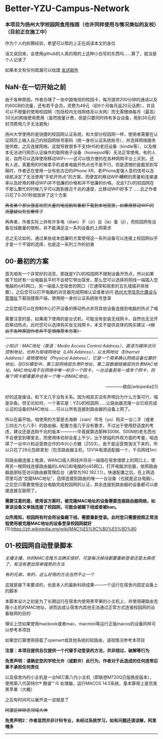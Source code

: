 # Better-YZU-Campus-Network
### 本项目为扬州大学校园网食用指南（也许同样使用与情况类似的友校）（目前正在施工中）
作为个人的折腾经验，希望可以帮的上正在阅读本文的各位

话又说回来，会使用github的人真的用的上这种小白写的东西吗……算了，就当是个人记录了

如果本文有任何疏漏可以给譞 [发送邮件](mailto:GMX@daylily.onmicrosoft.com?subject=顾老师我一直是您的粉丝啊)
## NaN-在一切开始之前

由于各种原因，作者办理了一张中国电信的校园卡，每月提供200分钟的通话以及约60GB的流量，还有若干会员，资费为49元（前6个月每月返20元话费），并且可以不限量的使用校园网（包括校内无线网络及以太网）而无需缴纳每月（最高）30元的网络使用费用（虽然按量计费，但是只要同时持有多台设备，用到30元的封顶费用几乎无法避免）

扬州大学使用的是锐捷的校园网认证系统，和大部分校园网一样，使用者需要在认证网页上输入自己的校园网账号密码（统一身份认证系统账号），并选择网络服务提供商，之后连接网络。这就导致很多不支持H5的老旧设备（kindle等），以及根本无法进行网页认证操作的联网电子设备（homepod等）无法正常使用。有的人说，自然可以选择使用移动WiFi——这可以很方便的在各种网购平台上买到，还有人说，真要用的时候拿手机或者电脑开热点也不是不行。但是遗憾的是截至到写稿时，作者还在使用一台有些古旧的iPhone XR，老iPhone差强人意的信号以及续航决定了无法使用“手机开热点”的方案，而便宜的移动WiFi糟糕的质量和连接速率以及好用的移动WiFi并不低廉的价格和并不低廉的价格。况且YZU的校园网在不那么繁忙的时候几乎可以跑到接近千兆的速度，比移动WiFi好多了……总之作者只花了0.001秒就放弃了这个方案  

~~再者某个家伙很喜欢把大量的电视剧和番剧下载到本地观赏，如果用移动WiFi的流量疑似有些奢侈了~~

再再者，作者实际上持有许多电（dian）子（zi）设（la）备（ji），而校园网有设备在线数量的限制，并不能满足这一系列设备的上网需求

总之无论如何，通过某些成本低廉的方案使得这一系列设备可以连接上校园网似乎才是一个不错的选择，也是这一系列工作的初衷

## 00-最初的方案

首先咱有一个非常好的消息，那就是YZU的校园网不限制设备开热点，所以如果阁下恰好有一台电脑且平时不会把它带出宿舍，那么您可以选择将网线一端插入您电脑的rj45网口，另一端插入您宿舍的网口（它通常和宿舍的五孔墙插并排放置），之后您可以打开电脑的浏览器完成网络认证或者访问 [扬州大学信息化建设与管理处](https://xxhc.yzu.edu.cn/info/1082/9044.htm"锐捷客户端下载")下载锐捷客户端，使用统一身份认证系统账号登录

之后您就可以在控制中心打开设备的移动热点并将其他设备连接到电脑的热点了喵

需要注意的是，如果阁下使用的是台式机，可能没有安装无线网卡，自然也无法开启移动热点。此时您可以选择购买张无线网卡，本文不提供具体的购买建议 ~~（但出于各种原因作者并不是很推荐本方案）~~

***
*小知识：MAC地址（英语：Media Access Control Address），直译为媒体访问控制地址，也称为局域网地址（LAN Address），以太网地址（Ethernet Address）或物理地址（Physical Address），它是一个用来确认网络设备位置的地址。在OSI模型中，第三层网络层负责IP地址，第二层数据链接层则负责MAC地址。MAC地址用于在网络中唯一标示一个网卡，一台设备若有一或多个网卡，则每个网卡都需要并会有一个唯一的MAC地址。*
<p align="right">————摘自[wikipedia][1]<p>

好的这是废话，和下文几乎没有关系。因为咱其实没有弄明白为什么方案可行，喵是杂鱼。但无论如何，一个事实是：YZU的校园网……让路由器克隆一台已经完成认证的设备的MAC地址……可以让所有连接到路由器的设备上网了。

所以在最开始，咱使用的方案是去海鲜（xian）市场（yu）购买一台二手（或者三四五六七八手）的路由器，配置方面几乎没有要求，不过出于使用舒适度的考虑，建议还是选购千兆的版本————毕竟就算选那种300M、500M的老东西也不会便宜到哪里去，而使用体验却会差上不少。出于狭隘的外观方面的考量，咱选择了一台中兴和运营商合作的中兴小方糖（Z503）。由于是运营商淘汰下来的，所以只花了28元包邮拿到（包含路由器主机，12V1A电源适配器一个，千兆网线1m）

将路由器连接上电源，WAN口插入网线并将另一端插在宿舍墙壁上的网口上，使用另一根网线连接路由器的LAN口和电脑的rj45网口，打开电脑浏览器，依照路由器底部标签访问路由器管理后台（通常为192.182.1.1）。快速配置之后，在上网选项里勾选“克隆MAC地址”，选择连接到路由的唯一一台设备（也就是这台电脑）。之后您只需要使用这台电脑完成校园网的认证，其余连接到路由器的设备都可以直接连接互联网了。

**需要注意的是，使用该方案时，被克隆MAC地址的设备需要连接路由器网络，如果该设备又单独连接了校园网，可能会被踢下线或者被ban。**

**众所周知，校园网有时会将设备踢下线，需要重新登录。此时您只需要按照正常流程使用被克隆MAC地址的设备登录校园网就好**
[1]:https://zh.wikipedia.org/wiki/MAC%E5%9C%B0%E5%9D%80

## 01-校园网自动登录脚本
*主播主播，你的MAC克隆方法确实很好，可是每次掉线都要重新登录还是太麻烦了，有没有更加简单强势的方法*

*有的兄弟，有的，这么好用的方法当然不止一个*

这就是接下来要讲的，也是本人的最新科研成果——一个运行在宿舍内固定设备上的脚本

本脚本设计之初是为了长期运行在宿舍内使用黑苹果的小主机上，并使用硬路由克隆小主机的MAC地址，进而达成让宿舍内其他无法通过正常方式连接校园网的设备联网的目的

理论上您如果使用macbook或者mac、macmini等运行正版macos的设备同样可以参考本项目

如果您打算使用搭载了openwrt或其他系统的软路由，请视情况参考本项目

**注意：本项目提供且仅提供一个代替手动登录的方法，并非绕过、破解等行为**

**免责声明：请确定您的学校允许（或默许）此行为，作者对于此造成的任何连带后果不承担任何责任**

以及宿舍内的小主机是一台NEC第八代小主机（即联想M720Q日版换皮版本），使用第八代英特尔® 酷睿™ i5 处理器，运行MACOS 14.5系统，基本算得上是完美黑苹果（大概）

之后有时间可以展开说一说就是了

~~阿譞是碎碎念领域大神~~

**免责声明2：作者显然并非计科专业，未经过系统学习，如有问题还请谅解，阿里嘎多**
***
